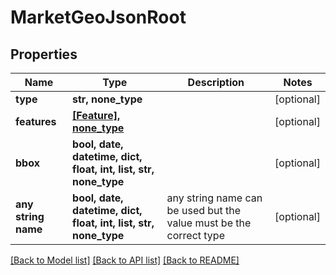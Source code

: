 # MarketGeoJsonRoot


## Properties
Name | Type | Description | Notes
------------ | ------------- | ------------- | -------------
**type** | **str, none_type** |  | [optional] 
**features** | [**[Feature], none_type**](Feature.md) |  | [optional] 
**bbox** | **bool, date, datetime, dict, float, int, list, str, none_type** |  | [optional] 
**any string name** | **bool, date, datetime, dict, float, int, list, str, none_type** | any string name can be used but the value must be the correct type | [optional]

[[Back to Model list]](../README.md#documentation-for-models) [[Back to API list]](../README.md#documentation-for-api-endpoints) [[Back to README]](../README.md)


